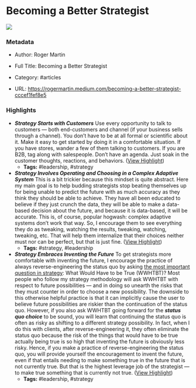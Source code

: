 # Becoming a Better Strategist

![](https://miro.medium.com/max/1200/1*Ot9LrNPcjNGLT8ejoghWyg.jpeg)

### Metadata

- Author: Roger Martin
- Full Title: Becoming a Better Strategist
- Category: #articles


- URL: https://rogermartin.medium.com/becoming-a-better-strategist-cccef1fef8e5

### Highlights

- ***Strategy Starts with Customers***
  Use every opportunity to talk to customers — both end-customers and channel (if your business sells through a channel). You don’t have to be at all formal or scientific about it. Make it easy to get started by doing it in a comfortable situation. If you have stores, wander a few of them talking to customers. If you are B2B, tag along with salespeople. Don’t have an agenda. Just soak in the customer thoughts, reactions, and behaviors. ([View Highlight](https://read.readwise.io/read/01gdbv103sapgzz2nqy5zm45rc))
    - **Tags:** #leadership, #strategy
- ***Strategy Involves Operating and Choosing in a Complex Adaptive System***
  This is a bit trickier because this mindset is quite abstract. Here my main goal is to help budding strategists stop beating themselves up for being unable to predict the future with as much accuracy as they think they should be able to achieve. They have all been educated to believe if they just crunch the data, they will be able to make a data-based decision about the future, and because it is data-based, it will be accurate. This is, of course, popular hogwash: complex adaptive systems don’t work that way.
  So, I encourage them to see everything they do as tweaking, watching the results, tweaking, watching, tweaking, etc. That will help them internalize that their choices neither must nor can be perfect, but that is just fine. ([View Highlight](https://read.readwise.io/read/01gdbv1v86x4b8n980mccwmgsz))
    - **Tags:** #strategy, #leadership
- ***Strategy Embraces Inventing the Future***
  To get strategists more comfortable with inventing the future, I encourage the practice of always reverse-engineering the status quo by asking [the most important question in strategy](https://rogermartin.medium.com/what-would-have-to-be-true-83dac5bd2189): What Would Have to be True (WWHTBT)? Most people who follow my strategy methodology will ask WWHTBT with respect to future possibilities — and in doing so unearth the risks that they must counter in order to choose a new possibility. The downside to this otherwise helpful practice is that it can implicitly cause the user to believe future possibilities are riskier than the continuation of the status quo.
  However, if you also ask WWHTBT going forward for the ***status quo choice*** to be sound, you will learn that continuing the status quo is often as risky as shifting to a different strategy possibility. In fact, when I do this with clients, after reverse-engineering it, they often eliminate the status quo because the risk of the things that would have to be true actually being true is so high that inventing the future is obviously less risky.
  Hence, if you make a practice of reverse-engineering the status quo, you will provide yourself the encouragement to invent the future, even if that entails needing to make something true in the future that is not currently true. But that is the highest leverage job of the strategist — to make true something that is currently not true. ([View Highlight](https://read.readwise.io/read/01gdbv3m1mzc7sv65e1jq15vbz))
    - **Tags:** #leadership, #strategy
